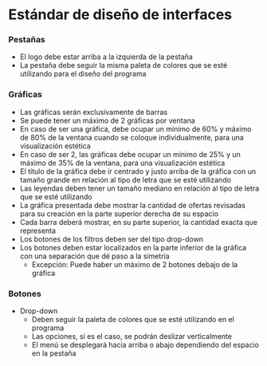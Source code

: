 # Estándar de diseño de interfaces

### Pestañas
- El logo debe estar arriba a la izquierda de la pestaña
- La pestaña debe seguir la misma paleta de colores que se esté utilizando para el diseño del programa
### Gráficas
- Las gráficas serán exclusivamente de barras
- Se puede tener un máximo de 2 gráficas por ventana
- En caso de ser una gráfica, debe ocupar un mínimo de 60% y máximo de 80% de la ventana cuando se coloque individualmente, para una visualización estética
- En caso de ser 2, las gráficas debe ocupar un mínimo de 25% y un máximo de 35% de la ventana, para una visualización estética 
- El título de la gráfica debe ir centrado y  justo arriba de la gráfica con un tamaño grande en relación al tipo de letra que se esté utilizando
- Las leyendas deben tener un tamaño mediano en relación al tipo de letra que se esté utilizando 
- La gráfica presentada debe mostrar la cantidad de ofertas revisadas para su creación en la parte superior derecha de su espacio	
- Cada barra deberá mostrar, en su parte superior, la cantidad exacta que representa
- Los botones de los filtros deben ser del tipo drop-down
- Los botones deben estar localizados en la parte inferior de la gráfica con una separación que dé paso a la simetría
	-  Excepción: Puede haber un máximo de 2 botones debajo de la gráfica
### Botones
- Drop-down
	- Deben seguir la paleta de colores que se esté utilizando en el programa
	- Las opciones, si es el caso, se podrán deslizar verticalmente
	- El menú se desplegará hacia arriba o abajo dependiendo del espacio en la pestaña 
